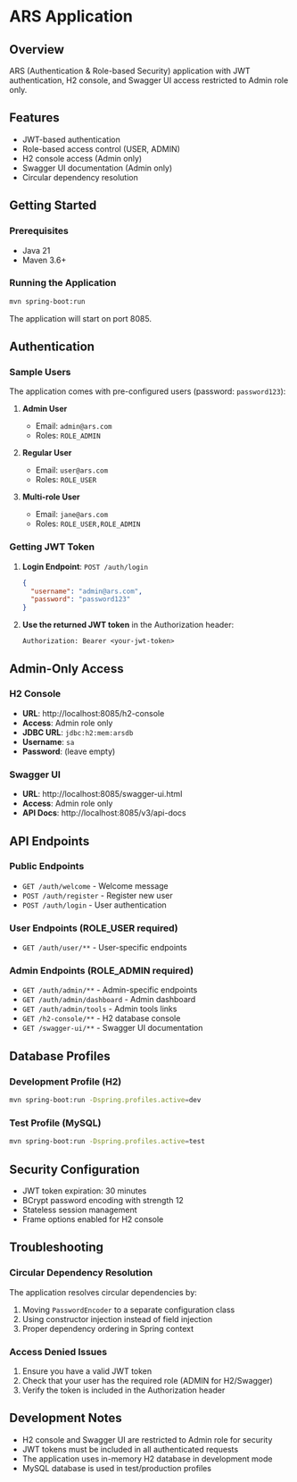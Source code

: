 # ARS Application

## Overview
ARS (Authentication & Role-based Security) application with JWT authentication, H2 console, and Swagger UI access restricted to Admin role only.

## Features
- JWT-based authentication
- Role-based access control (USER, ADMIN)
- H2 console access (Admin only)
- Swagger UI documentation (Admin only)
- Circular dependency resolution

## Getting Started

### Prerequisites
- Java 21
- Maven 3.6+

### Running the Application
```bash
mvn spring-boot:run
```

The application will start on port 8085.

## Authentication

### Sample Users
The application comes with pre-configured users (password: `password123`):

1. **Admin User**
   - Email: `admin@ars.com`
   - Roles: `ROLE_ADMIN`

2. **Regular User**
   - Email: `user@ars.com`
   - Roles: `ROLE_USER`

3. **Multi-role User**
   - Email: `jane@ars.com`
   - Roles: `ROLE_USER,ROLE_ADMIN`

### Getting JWT Token
1. **Login Endpoint**: `POST /auth/login`
   ```json
   {
     "username": "admin@ars.com",
     "password": "password123"
   }
   ```

2. **Use the returned JWT token** in the Authorization header:
   ```
   Authorization: Bearer <your-jwt-token>
   ```

## Admin-Only Access

### H2 Console
- **URL**: http://localhost:8085/h2-console
- **Access**: Admin role only
- **JDBC URL**: `jdbc:h2:mem:arsdb`
- **Username**: `sa`
- **Password**: (leave empty)

### Swagger UI
- **URL**: http://localhost:8085/swagger-ui.html
- **Access**: Admin role only
- **API Docs**: http://localhost:8085/v3/api-docs

## API Endpoints

### Public Endpoints
- `GET /auth/welcome` - Welcome message
- `POST /auth/register` - Register new user
- `POST /auth/login` - User authentication

### User Endpoints (ROLE_USER required)
- `GET /auth/user/**` - User-specific endpoints

### Admin Endpoints (ROLE_ADMIN required)
- `GET /auth/admin/**` - Admin-specific endpoints
- `GET /auth/admin/dashboard` - Admin dashboard
- `GET /auth/admin/tools` - Admin tools links
- `GET /h2-console/**` - H2 database console
- `GET /swagger-ui/**` - Swagger UI documentation

## Database Profiles

### Development Profile (H2)
```bash
mvn spring-boot:run -Dspring.profiles.active=dev
```

### Test Profile (MySQL)
```bash
mvn spring-boot:run -Dspring.profiles.active=test
```

## Security Configuration
- JWT token expiration: 30 minutes
- BCrypt password encoding with strength 12
- Stateless session management
- Frame options enabled for H2 console

## Troubleshooting

### Circular Dependency Resolution
The application resolves circular dependencies by:
1. Moving `PasswordEncoder` to a separate configuration class
2. Using constructor injection instead of field injection
3. Proper dependency ordering in Spring context

### Access Denied Issues
1. Ensure you have a valid JWT token
2. Check that your user has the required role (ADMIN for H2/Swagger)
3. Verify the token is included in the Authorization header

## Development Notes
- H2 console and Swagger UI are restricted to Admin role for security
- JWT tokens must be included in all authenticated requests
- The application uses in-memory H2 database in development mode
- MySQL database is used in test/production profiles